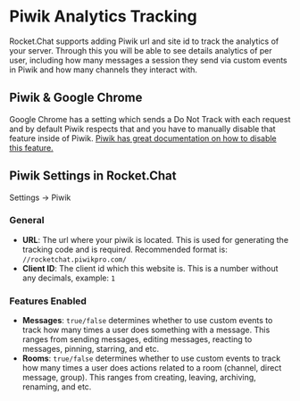 # Piwik Analytics Tracking

Rocket.Chat supports adding Piwik url and site id to track the analytics of your
server. Through this you will be able to see details analytics of per user,
including how many messages a session they send via custom events in Piwik and
how many channels they interact with.

## Piwik & Google Chrome
Google Chrome has a setting which sends a Do Not Track with each request and by
default Piwik respects that and you have to manually disable that feature inside
of Piwik. [Piwik has great documentation on how to disable this feature.](http://piwik.org/docs/privacy/#step-4-respect-donottrack-preference)

## Piwik Settings in Rocket.Chat
Settings -> Piwik

### General
* **URL**: The url where your piwik is located. This is used for generating the tracking code and is required. Recommended format is: `//rocketchat.piwikpro.com/`
* **Client ID**: The client id which this website is. This is a number without any decimals, example: `1`

### Features Enabled
* **Messages**: `true/false` determines whether to use custom events to track how many times a user does something with a message. This ranges from sending messages, editing messages, reacting to messages, pinning, starring, and etc.
* **Rooms**: `true/false` determines whether to use custom events to track how many times a user does actions related to a room (channel, direct message, group). This ranges from creating, leaving, archiving, renaming, and etc.
